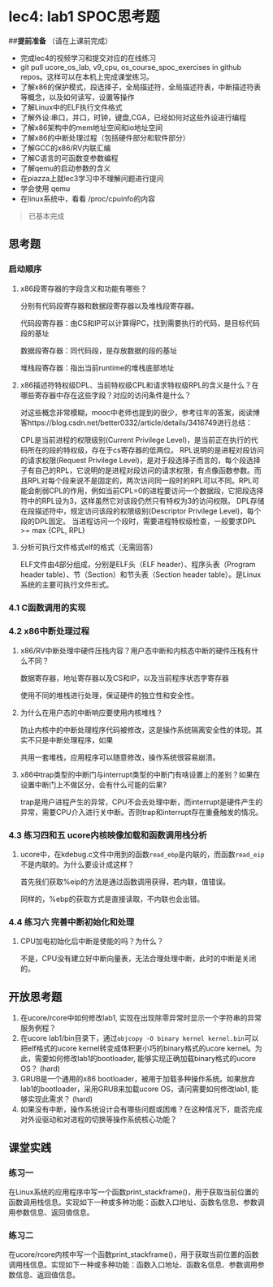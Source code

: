 # lec4: lab1 SPOC思考题

##**提前准备**
（请在上课前完成）

 - 完成lec4的视频学习和提交对应的在线练习
 - git pull ucore_os_lab, v9_cpu, os_course_spoc_exercises in github repos。这样可以在本机上完成课堂练习。
 - 了解x86的保护模式，段选择子，全局描述符，全局描述符表，中断描述符表等概念，以及如何读写，设置等操作
 - 了解Linux中的ELF执行文件格式
 - 了解外设:串口，并口，时钟，键盘,CGA，已经如何对这些外设进行编程
 - 了解x86架构中的mem地址空间和io地址空间
 - 了解x86的中断处理过程（包括硬件部分和软件部分）
 - 了解GCC的x86/RV内联汇编
 - 了解C语言的可函数变参数编程
 - 了解qemu的启动参数的含义
 - 在piazza上就lec3学习中不理解问题进行提问
 - 学会使用 qemu
 - 在linux系统中，看看 /proc/cpuinfo的内容

> 已基本完成

## 思考题

### 启动顺序

1. x86段寄存器的字段含义和功能有哪些？

   分别有代码段寄存器和数据段寄存器以及堆栈段寄存器。

   代码段寄存器：由CS和IP可以计算得PC，找到需要执行的代码，是目标代码段的基址

   数据段寄存器：同代码段，是存放数据的段的基址

   堆栈段寄存器：指出当前runtime的堆栈底部地址

2. x86描述符特权级DPL、当前特权级CPL和请求特权级RPL的含义是什么？在哪些寄存器中存在这些字段？对应的访问条件是什么？

   对这些概念非常模糊，mooc中老师也提到的很少，参考往年的答案，阅读博客https://blog.csdn.net/better0332/article/details/3416749进行总结：

   CPL是当前进程的权限级别(Current Privilege Level)，是当前正在执行的代码所在的段的特权级，存在于cs寄存器的低两位。
   RPL说明的是进程对段访问的请求权限(Request Privilege Level)，是对于段选择子而言的，每个段选择子有自己的RPL，它说明的是进程对段访问的请求权限，有点像函数参数。而且RPL对每个段来说不是固定的，两次访问同一段时的RPL可以不同。RPL可能会削弱CPL的作用，例如当前CPL=0的进程要访问一个数据段，它把段选择符中的RPL设为3，这样虽然它对该段仍然只有特权为3的访问权限。
   DPL存储在段描述符中，规定访问该段的权限级别(Descriptor Privilege Level)，每个段的DPL固定。
   当进程访问一个段时，需要进程特权级检查，一般要求DPL >= max {CPL, RPL}

3. 分析可执行文件格式elf的格式（无需回答）

   ELF文件由4部分组成，分别是ELF头（ELF header）、程序头表（Program header table）、节（Section）和节头表（Section header table）。是Linux系统的主要可执行文件形式。

### 4.1 C函数调用的实现

### 4.2 x86中断处理过程

1. x86/RV中断处理中硬件压栈内容？用户态中断和内核态中断的硬件压栈有什么不同？

   数据寄存器，地址寄存器以及CS和IP，以及当前程序状态字寄存器

   使用不同的堆栈进行处理，保证硬件的独立性和安全性。

2. 为什么在用户态的中断响应要使用内核堆栈？

   防止内核中的中断处理程序代码被修改，这是操作系统隔离安全性的体现。其实不只是中断处理程序，如果

   共用一套堆栈，应用程序可以随意修改，操作系统很容易崩溃。

3. x86中trap类型的中断门与interrupt类型的中断门有啥设置上的差别？如果在设置中断门上不做区分，会有什么可能的后果?

   trap是用户进程产生的异常，CPU不会去处理中断，而interrupt是硬件产生的异常，需要CPU介入进行关中断。否则trap和interrupt存在重叠触发的情况。

### 4.3 练习四和五 ucore内核映像加载和函数调用栈分析

1. ucore中，在kdebug.c文件中用到的函数`read_ebp`是内联的，而函数`read_eip`不是内联的。为什么要设计成这样？

   首先我们获取%eip的方法是通过函数调用获得，若内联，值错误。

   同样的，%ebp的获取方式是直接读取，不内联也会出错。

### 4.4 练习六 完善中断初始化和处理

1. CPU加电初始化后中断是使能的吗？为什么？

   不是，CPU没有建立好中断向量表，无法合理处理中断，此时的中断是关闭的。

## 开放思考题

1. 在ucore/rcore中如何修改lab1, 实现在出现除零异常时显示一个字符串的异常服务例程？
2. 在ucore lab1/bin目录下，通过`objcopy -O binary kernel kernel.bin`可以把elf格式的ucore kernel转变成体积更小巧的binary格式的ucore kernel。为此，需要如何修改lab1的bootloader, 能够实现正确加载binary格式的ucore OS？ (hard)
3. GRUB是一个通用的x86 bootloader，被用于加载多种操作系统。如果放弃lab1的bootloader，采用GRUB来加载ucore OS，请问需要如何修改lab1, 能够实现此需求？ (hard)
4. 如果没有中断，操作系统设计会有哪些问题或困难？在这种情况下，能否完成对外设驱动和对进程的切换等操作系统核心功能？

## 课堂实践
### 练习一
在Linux系统的应用程序中写一个函数print_stackframe()，用于获取当前位置的函数调用栈信息。实现如下一种或多种功能：函数入口地址、函数名信息、参数调用参数信息、返回值信息。

### 练习二
在ucore/rcore内核中写一个函数print_stackframe()，用于获取当前位置的函数调用栈信息。实现如下一种或多种功能：函数入口地址、函数名信息、参数调用参数信息、返回值信息。
